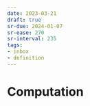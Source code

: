 ```yaml
---
date: 2023-03-21
draft: true
sr-due: 2024-01-07
sr-ease: 270
sr-interval: 235
tags:
- inbox
- definition
---
```


# Computation
